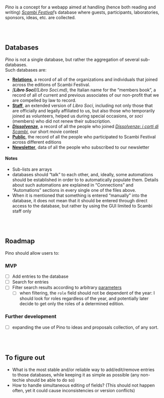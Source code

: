 <cite>Pino</cite> is a concept for a webapp aimed at handling (hence both reading and writing) <cite>[Scambi Festival][scambi]</cite>’s database where guests, participants, laboratories, sponsors, ideas, etc. are collected.

<br>
<br>

## Databases

<cite>Pino</cite> is not a single database, but rather the aggregation of several sub-databases.  
Such databases are:

- [**Relations**](Relations.md), a record of all of the organizations and individuals that joined across the editions of Scambi Festival.
- <i lang='it'>[**Libro Soci**](Libro Soci.md)</i>, the Italian name for the “members book”, a record of all of current and previous associates of our non-profit that we are compelled by law to record.
- [**Staff**](Staff.md), an extended version of <i lang='it'>Libro Soci</i>, including not only those that are officially and legally affiliated to us, but also those who temporarily joined as volunteers, helped us during special occasions, or <i lang='it'>soci</i> (members) who did not renew their subscription.
- [**<cite lang='it'>Dissolvenze</cite>**](Dissolvenze.md), a record of all the people who joined <cite lang='it'>[Dissolvenze: i corti di Scambi](https://scambi.org/dissolvenze)</cite>, our short movie contest
- [**Public**](Public.md), the record of all the people who participated to Scambi Festival across different editions
- [**Newsletter**](Newsletter.md), data of all the people who subscribed to our newsletter

#### Notes

- Sub-lists are arrays
- databases should “talk” to each other, and, ideally, some automations should be established in order to to automatically populate them. Details about such automations are explained in “Connections” and “Automations” sections in every single one of the files above.
- When it is mentioned that something is entered “manually” into the database, it does not mean that it should be entered through direct access to the database, but rather by using the GUI limited to Scambi staff only

<br>
<br>

## Roadmap

Pino should allow users to:

### MVP

- [ ] Add entries to the database
- [ ] Search for entries
- [ ] Filter search results according to arbitrary [parameters](#fields)
	- [ ] when filtering, the `role` field should not be dependent of the year: I should look for roles regardless of the year, and potentially later decide to get only the roles of a determined edition. 

### Further development

- [ ] expanding the use of Pino to ideas and proposals collection, of any sort.

<br>
<br>

## To figure out

- What is the most stable and/or reliable way to add/edit/remove entries to those databases, while keeping it as simple as possible (any non-techie should be able to do so)
- How to handle simultaneous editing of fields? (This should not happen often, yet it could cause inconsistencies or version conflicts)

<br>
<br>




[scambi]: https://scambi.org 'Scambi Festival official website'
